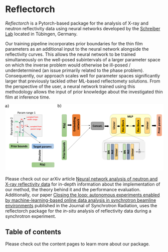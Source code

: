 # Reflectorch

*Reflectorch* is a Pytorch-based package for the analysis of X-ray and neutron reflectivity data using neural networks developed by the [Schreiber Lab](https://www.soft-matter.uni-tuebingen.de/) located in Tübingen, Germany. 

Our training pipeline incorporates prior boundaries for the thin film parameters as an additional input to the neural network alongside the reflectivity curves. This allows the neural network to be trained simultaneously on the well-posed subintervals of a larger parameter space on which the inverse problem would otherwise be ill-posed / underdetermined (an issue primarily related to the phase problem). Consequently, our approach scales well for parameter spaces significantly larger that previously tackled other ML-based reflectomety solutions. From the perspective of the user, a neural network trained using this methodology allows the input of prior knowledge about the investigated thin film at inference time.

![](FigureReflectometryNetwork.png)

Please check out our arXiv article [Neural network analysis of neutron and X-ray reflectivity data](https://arxiv.org/abs/2307.05364) for in-depth information about the implementation of our method, the theory behind it and the performance evaluation. Additionally, our paper [Closing the loop: autonomous experiments enabled by machine-learning-based online data analysis in synchrotron beamline environments](https://journals.iucr.org/s/issues/2023/06/00/ju5054/index.html) published in the Journal of Synchrotron Radiation, uses the reflectorch package for the *in-situ* analysis of reflectivity data during a synchrotron experiment.


## Table of contents

Please check out the content pages to learn more about our package.

```{tableofcontents}
```
